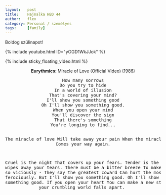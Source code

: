 ```yaml
---
layout:   post
title:    Hajnalka HBD 44
author:   flex
category: Personal / személyes
tags:     [family]
---
```


Boldog szülinapot!

{% include youtube.html ID="yOGD1WkJJok" %}

<!-- break -->

{% include sticky_floating_video.html %}

<div id="lyrics"><div class="lyricsheader"><p><center><b>Eurythmics</b>: Miracle of Love (Official Video) (1986)</center></p></div>

<center>
<pre>
How many sorrows
Do you try to hide
In a world of illusion
That's covering your mind?
I'll show you something good
Oh I'll show you something good.
When you open your mind
You'll discover the sign
That there's something
You're longing to find...

The miracle of love
Will take away your pain
When the miracle of love
Comes your way again.

Cruel is the night
That covers up your fears.
Tender is the one
That wipes away your tears.
There must be a bitter breeze
To make you sting so viciously -
They say the greatest coward
Can hurt the most ferociously.
But I'll show you something good.
Oh I'll show you something good.
If you open your heart
You can make a new start
When your crumbling world falls apart.
</pre></center></div>